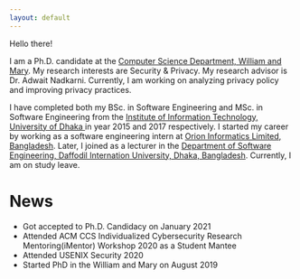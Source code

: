 ```yaml
---
layout: default
---
```

Hello there!

I am a Ph.D. candidate at the <a href="https://www.wm.edu/as/computerscience/"> Computer Science Department, William and Mary</a>. My research interests are Security & Privacy. My research advisor is Dr. Adwait Nadkarni. Currently, I am working on analyzing privacy policy and improving privacy practices.

I have completed both my BSc. in Software Engineering and MSc. in Software Engineering from the <a href="http://www.iit.du.ac.bd/">Institute of Information Technology, University of Dhaka </a> in year 2015 and 2017 respectively. I started my career by working as a software engineering intern at <a href="https://www.orion-informatics.com/home.html"> Orion Informatics Limited, Bangladesh</a>. Later, I joined as a lecturer in the <a href="https://swe.daffodilvarsity.edu.bd/"> Department of Software Engineering, Daffodil Internation University, Dhaka, Bangladesh</a>. Currently, I am on study leave. 



<!---### Contact me-->

<!---[prianka.iit.du@gmail.com](mailto:prianka.iit.du@gmail.com)-->




# News
- Got accepted to Ph.D. Candidacy on January 2021
- Attended ACM CCS Individualized Cybersecurity Research Mentoring(iMentor) Workshop 2020 as a Student Mantee 
- Attended USENIX Security 2020
- Started PhD in the William and Mary on August 2019
